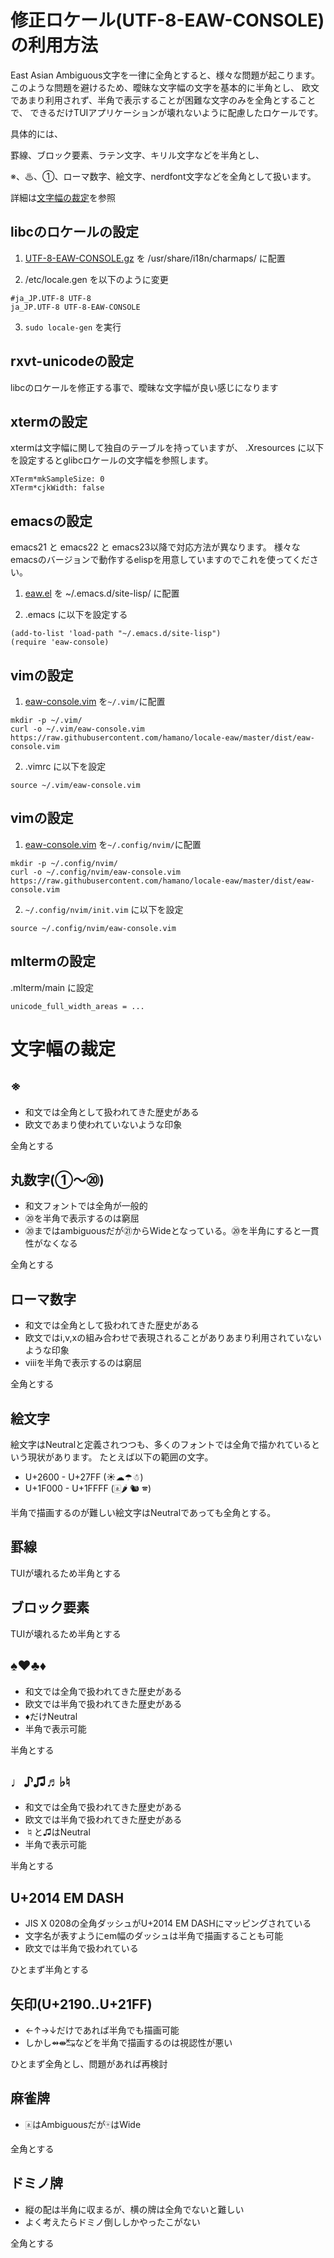 # 修正ロケール(UTF-8-EAW-CONSOLE)の利用方法

East Asian Ambiguous文字を一律に全角とすると、様々な問題が起こります。
このような問題を避けるため、曖昧な文字幅の文字を基本的に半角とし、
欧文であまり利用されず、半角で表示することが困難な文字のみを全角とすることで、
できるだけTUIアプリケーションが壊れないように配慮したロケールです。

具体的には、

罫線、ブロック要素、ラテン文字、キリル文字などを半角とし、

※、♨、①、ローマ数字、絵文字、nerdfont文字などを全角として扱います。

詳細は[文字幅の裁定](#文字幅の裁定)を参照

## libcのロケールの設定

1. [UTF-8-EAW-CONSOLE.gz](https://raw.githubusercontent.com/hamano/locale-eaw/master/dist/UTF-8-EAW-CONSOLE.gz) を /usr/share/i18n/charmaps/ に配置

2. /etc/locale.gen を以下のように変更
~~~
#ja_JP.UTF-8 UTF-8
ja_JP.UTF-8 UTF-8-EAW-CONSOLE
~~~

3. `sudo locale-gen` を実行

## rxvt-unicodeの設定

libcのロケールを修正する事で、曖昧な文字幅が良い感じになります

## xtermの設定

xtermは文字幅に関して独自のテーブルを持っていますが、
.Xresources に以下を設定するとglibcロケールの文字幅を参照します。

~~~
XTerm*mkSampleSize: 0
XTerm*cjkWidth: false
~~~

## emacsの設定

emacs21 と emacs22 と emacs23以降で対応方法が異なります。
様々なemacsのバージョンで動作するelispを用意していますのでこれを使ってください。

1. [eaw.el](https://raw.githubusercontent.com/hamano/locale-eaw/master/eaw-console.el) を ~/.emacs.d/site-lisp/ に配置

2. .emacs に以下を設定する

~~~
(add-to-list 'load-path "~/.emacs.d/site-lisp")
(require 'eaw-console)
~~~

## vimの設定

1. [eaw-console.vim](https://raw.githubusercontent.com/hamano/locale-eaw/master/dist/eaw-console.vim) を`~/.vim/`に配置

```
mkdir -p ~/.vim/
curl -o ~/.vim/eaw-console.vim https://raw.githubusercontent.com/hamano/locale-eaw/master/dist/eaw-console.vim
```

2. .vimrc に以下を設定
~~~
source ~/.vim/eaw-console.vim
~~~

## vimの設定

1. [eaw-console.vim](https://raw.githubusercontent.com/hamano/locale-eaw/master/dist/eaw-console.vim) を`~/.config/nvim/`に配置
```
mkdir -p ~/.config/nvim/
curl -o ~/.config/nvim/eaw-console.vim https://raw.githubusercontent.com/hamano/locale-eaw/master/dist/eaw-console.vim
```

2. `~/.config/nvim/init.vim` に以下を設定
~~~
source ~/.config/nvim/eaw-console.vim
~~~

## mltermの設定

.mlterm/main に設定

~~~
unicode_full_width_areas = ...
~~~

# 文字幅の裁定

## ※
- 和文では全角として扱われてきた歴史がある
- 欧文であまり使われていないような印象

全角とする

## 丸数字(①〜⑳)
- 和文フォントでは全角が一般的
- ⑳を半角で表示するのは窮屈
- ⑳まではambiguousだが㉑からWideとなっている。⑳を半角にすると一貫性がなくなる

全角とする

## ローマ数字
- 和文では全角として扱われてきた歴史がある
- 欧文ではi,v,xの組み合わせで表現されることがありあまり利用されていないような印象
- ⅷを半角で表示するのは窮屈

全角とする

## 絵文字

絵文字はNeutralと定義されつつも、多くのフォントでは全角で描かれているという現状があります。
たとえば以下の範囲の文字。

- U+2600 - U+27FF (☀☁☂☃)
- U+1F000 - U+1FFFF (🀀🌶 🐿 🕿)

半角で描画するのが難しい絵文字はNeutralであっても全角とする。

## 罫線

TUIが壊れるため半角とする

## ブロック要素

TUIが壊れるため半角とする

## ♠♥♣♦

- 和文では全角で扱われてきた歴史がある
- 欧文では半角で扱われてきた歴史がある
- ♦だけNeutral
- 半角で表示可能

半角とする

## ♩♪♫♬♭♮

- 和文では全角で扱われてきた歴史がある
- 欧文では半角で扱われてきた歴史がある
- ♮と♫はNeutral
- 半角で表示可能

半角とする

## U+2014 EM DASH
- JIS X 0208の全角ダッシュがU+2014 EM DASHにマッピングされている
- 文字名が表すようにem幅のダッシュは半角で描画することも可能
- 欧文では半角で扱われている

ひとまず半角とする

## 矢印(U+2190..U+21FF)
- ←↑→↓だけであれば半角でも描画可能
- しかし⇴⇼↹などを半角で描画するのは視認性が悪い

ひとまず全角とし、問題があれば再検討

## 麻雀牌
- 🀀はAmbiguousだが🀄はWide

全角とする

## ドミノ牌
- 縦の配は半角に収まるが、横の牌は全角でないと難しい
- よく考えたらドミノ倒ししかやったこがない

全角とする


